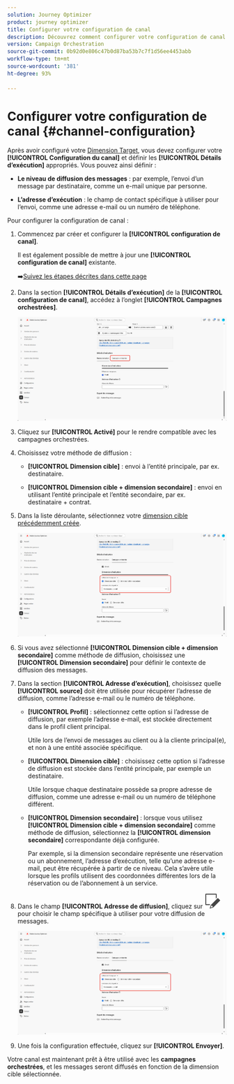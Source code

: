 ```yaml
---
solution: Journey Optimizer
product: journey optimizer
title: Configurer votre configuration de canal
description: Découvrez comment configurer votre configuration de canal
version: Campaign Orchestration
source-git-commit: 0b92d0e806c47b0d87ba53b7c7f1d56ee4453abb
workflow-type: tm+mt
source-wordcount: '381'
ht-degree: 93%

---
```


# Configurer votre configuration de canal {#channel-configuration}

Après avoir configuré votre [Dimension Target](target-dimension.md), vous devez configurer votre **[!UICONTROL Configuration du canal]** et définir les **[!UICONTROL Détails d’exécution]** appropriés. Vous pouvez ainsi définir :

* **Le niveau de diffusion des messages** : par exemple, l’envoi d’un message par destinataire, comme un e-mail unique par personne.

* **L’adresse d’exécution** : le champ de contact spécifique à utiliser pour l’envoi, comme une adresse e-mail ou un numéro de téléphone.

Pour configurer la configuration de canal :

1. Commencez par créer et configurer la **[!UICONTROL configuration de canal]**.

   Il est également possible de mettre à jour une **[!UICONTROL configuration de canal]** existante.

   ➡️[Suivez les étapes décrites dans cette page](../email/surface-personalization.md)

1. Dans la section **[!UICONTROL Détails d’exécution]** de la **[!UICONTROL configuration de canal]**, accédez à l’onglet **[!UICONTROL Campagnes orchestrées]**.

   ![](assets/target-dimension-3.png)

1. Cliquez sur **[!UICONTROL Activé]** pour le rendre compatible avec les campagnes orchestrées.

1. Choisissez votre méthode de diffusion :

   * **[!UICONTROL Dimension cible]** : envoi à l’entité principale, par ex. destinataire.

   * **[!UICONTROL Dimension cible + dimension secondaire]** : envoi en utilisant l’entité principale et l’entité secondaire, par ex. destinataire + contrat.

1. Dans la liste déroulante, sélectionnez votre [dimension cible précédemment créée](#targeting-dimension).

   ![](assets/target-dimension-4.png)

1. Si vous avez sélectionné **[!UICONTROL Dimension cible + dimension secondaire]** comme méthode de diffusion, choisissez une **[!UICONTROL Dimension secondaire]** pour définir le contexte de diffusion des messages.

1. Dans la section **[!UICONTROL Adresse d’exécution]**, choisissez quelle **[!UICONTROL source]** doit être utilisée pour récupérer l’adresse de diffusion, comme l’adresse e-mail ou le numéro de téléphone.

   * **[!UICONTROL Profil]** : sélectionnez cette option si l’adresse de diffusion, par exemple l’adresse e-mail, est stockée directement dans le profil client principal.

     Utile lors de l’envoi de messages au client ou à la cliente principal(e), et non à une entité associée spécifique.

   * **[!UICONTROL Dimension cible]** : choisissez cette option si l’adresse de diffusion est stockée dans l’entité principale, par exemple un destinataire.

     Utile lorsque chaque destinataire possède sa propre adresse de diffusion, comme une adresse e-mail ou un numéro de téléphone différent.

   * **[!UICONTROL Dimension secondaire]** : lorsque vous utilisez **[!UICONTROL Dimension cible + dimension secondaire]** comme méthode de diffusion, sélectionnez la **[!UICONTROL dimension secondaire]** correspondante déjà configurée.

     Par exemple, si la dimension secondaire représente une réservation ou un abonnement, l’adresse d’exécution, telle qu’une adresse e-mail, peut être récupérée à partir de ce niveau. Cela s’avère utile lorsque les profils utilisent des coordonnées différentes lors de la réservation ou de l’abonnement à un service.

1. Dans le champ **[!UICONTROL Adresse de diffusion]**, cliquez sur ![icône de modification](assets/do-not-localize/edit.svg) pour choisir le champ spécifique à utiliser pour votre diffusion de messages.

   ![](assets/target-dimension-4.png)

1. Une fois la configuration effectuée, cliquez sur **[!UICONTROL Envoyer]**.

Votre canal est maintenant prêt à être utilisé avec les **campagnes orchestrées**, et les messages seront diffusés en fonction de la dimension cible sélectionnée.
